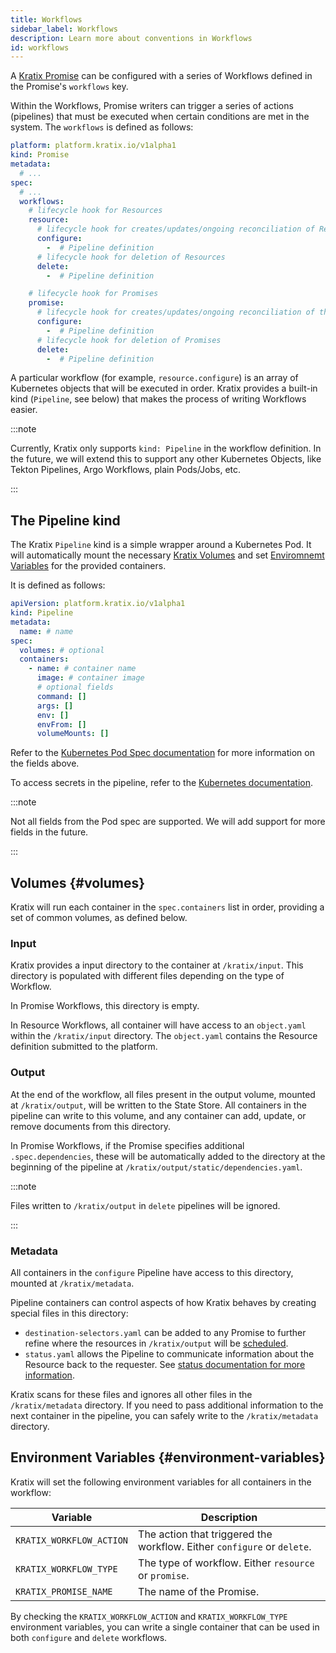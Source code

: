 ```yaml
---
title: Workflows
sidebar_label: Workflows
description: Learn more about conventions in Workflows
id: workflows
---
```


A [Kratix Promise](../promises/intro) can be configured with a series of
Workflows defined in the Promise's `workflows` key.

Within the Workflows, Promise writers can trigger a series of actions
(pipelines) that must be executed when certain conditions are met in the system.
The `workflows` is defined as follows:

```yaml
platform: platform.kratix.io/v1alpha1
kind: Promise
metadata:
  # ...
spec:
  # ...
  workflows:
    # lifecycle hook for Resources
    resource:
      # lifecycle hook for creates/updates/ongoing reconciliation of Resources
      configure:
        -  # Pipeline definition
      # lifecycle hook for deletion of Resources
      delete:
        -  # Pipeline definition

    # lifecycle hook for Promises
    promise:
      # lifecycle hook for creates/updates/ongoing reconciliation of the Promise
      configure:
        -  # Pipeline definition
      # lifecycle hook for deletion of Promises
      delete:
        -  # Pipeline definition
```

A particular workflow (for example, `resource.configure`) is an array of
Kubernetes objects that will be executed in order. Kratix provides a built-in kind
(`Pipeline`, see below) that makes the process of writing Workflows easier.

:::note

Currently, Kratix only supports `kind: Pipeline` in the workflow definition. In
the future, we will extend this to support any other Kubernetes Objects, like
Tekton Pipelines, Argo Workflows, plain Pods/Jobs, etc.

:::

## The Pipeline kind

The Kratix `Pipeline` kind is a simple wrapper around a Kubernetes Pod. It will
automatically mount the necessary [Kratix Volumes](#volumes) and set
[Enviromnemt Variables](#environment-variables) for the provided containers.

It is defined as follows:

```yaml
apiVersion: platform.kratix.io/v1alpha1
kind: Pipeline
metadata:
  name: # name
spec:
  volumes: # optional
  containers:
    - name: # container name
      image: # container image
      # optional fields
      command: []
      args: []
      env: []
      envFrom: []
      volumeMounts: []
```

Refer to the [Kubernetes Pod Spec
documentation](https://kubernetes.io/docs/reference/kubernetes-api/workload-resources/pod-v1/#PodSpec)
for more information on the fields above.

To access secrets in the pipeline, refer to the [Kubernetes documentation](https://kubernetes.io/docs/concepts/configuration/secret/).

:::note

Not all fields from the Pod spec are supported. We will add support for more
fields in the future.

:::

## Volumes {#volumes}

Kratix will run each container in the `spec.containers` list in order,
providing a set of common volumes, as defined below.

### Input

Kratix provides a input directory to the container at `/kratix/input`. This
directory is populated with different files depending on the type of Workflow.

In Promise Workflows, this directory is empty.

In Resource Workflows, all container will have access to an `object.yaml`
within the `/kratix/input` directory. The `object.yaml` contains the Resource
definition submitted to the platform.

### Output

At the end of the workflow, all files present in the output volume, mounted at
`/kratix/output`, will be written to the State Store. All containers in the
pipeline can write to this volume, and any container can add, update, or remove
documents from this directory.

In Promise Workflows, if the Promise specifies additional `.spec.dependencies`,
these will be automatically added to the directory at the beginning of the
pipeline at `/kratix/output/static/dependencies.yaml`.

:::note

Files written to `/kratix/output` in `delete` pipelines will be ignored.

:::

### Metadata

All containers in the `configure` Pipeline have access to
this directory, mounted at `/kratix/metadata`.

Pipeline containers can control aspects of how Kratix behaves by creating
special files in this directory:

- `destination-selectors.yaml` can be added to any Promise to
  further refine where the resources in `/kratix/output` will be
  [scheduled](./multicluster-management).
- `status.yaml` allows the Pipeline to communicate information about the
  Resource back to the requester. See [status documentation
  for more information](./resources/status).

Kratix scans for these files and ignores all other files in the `/kratix/metadata`
directory. If you need to pass additional information to the next container in
the pipeline, you can safely write to the `/kratix/metadata` directory.

## Environment Variables {#environment-variables}

Kratix will set the following environment variables for all containers in the
workflow:


| Variable                  | Description     |
| ------------------------- | --------------- |
| `KRATIX_WORKFLOW_ACTION`  | The action that triggered the workflow. Either `configure` or `delete`. |
| `KRATIX_WORKFLOW_TYPE`    | The type of workflow. Either `resource` or `promise`. |
| `KRATIX_PROMISE_NAME`     | The name of the Promise. |

By checking the `KRATIX_WORKFLOW_ACTION` and `KRATIX_WORKFLOW_TYPE` environment
variables, you can write a single container that can be used in both `configure`
and `delete` workflows.
